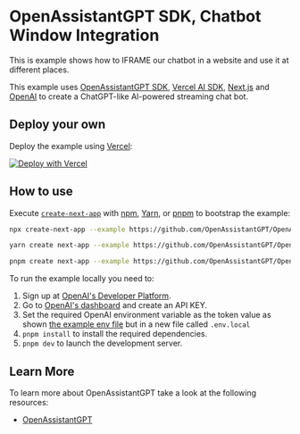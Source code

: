 # OpenAssistantGPT SDK, Chatbot Window Integration

This is example shows how to IFRAME our chatbot in a website and use it at different places.

This example uses [OpenAssistantGPT SDK](https://openassistantgpt.io/), [Vercel AI SDK](https://sdk.vercel.ai/docs), [Next.js](https://nextjs.org/) and [OpenAI](https://openai.com) to create a ChatGPT-like AI-powered streaming chat bot.

## Deploy your own

Deploy the example using [Vercel](https://vercel.com?utm_source=github):

[![Deploy with Vercel](https://vercel.com/button)](https://vercel.com/new/clone?repository-url=https%3A%2F%2Fgithub.com%2FOpenAssistantGPT%2FOpenAssistantGPT-SDK%2Ftree%2Fmain%2Fexamples%2Fwebsite-chatbot-window&env=OPENAI_ASSISTANT_ID,OPENAI_API_KEY&envDescription=Find%20all%20informations%20in%20OpenAI%20Platform.&envLink=https%3A%2F%2Fplatform.openai.com%2F)

## How to use

Execute [`create-next-app`](https://github.com/vercel/next.js/tree/canary/packages/create-next-app) with [npm](https://docs.npmjs.com/cli/init), [Yarn](https://yarnpkg.com/lang/en/docs/cli/create/), or [pnpm](https://pnpm.io) to bootstrap the example:

```bash
npx create-next-app --example https://github.com/OpenAssistantGPT/OpenAssistantGPT-SDK/tree/main/examples/website-chatbot-window next-openassistantgpt-app
```

```bash
yarn create next-app --example https://github.com/OpenAssistantGPT/OpenAssistantGPT-SDK/tree/main/examples/website-chatbot-window next-openassistantgpt-app
```

```bash
pnpm create next-app --example https://github.com/OpenAssistantGPT/OpenAssistantGPT-SDK/tree/main/examples/website-chatbot-window next-openassistantgpt-app
```

To run the example locally you need to:

1. Sign up at [OpenAI's Developer Platform](https://platform.openai.com/signup).
2. Go to [OpenAI's dashboard](https://platform.openai.com/account/api-keys) and create an API KEY.
3. Set the required OpenAI environment variable as the token value as shown [the example env file](./.env.local.example) but in a new file called `.env.local`
4. `pnpm install` to install the required dependencies.
5. `pnpm dev` to launch the development server.

## Learn More

To learn more about OpenAssistantGPT take a look at the following resources:

- [OpenAssistantGPT](https://www.openassistantgpt.io/)
